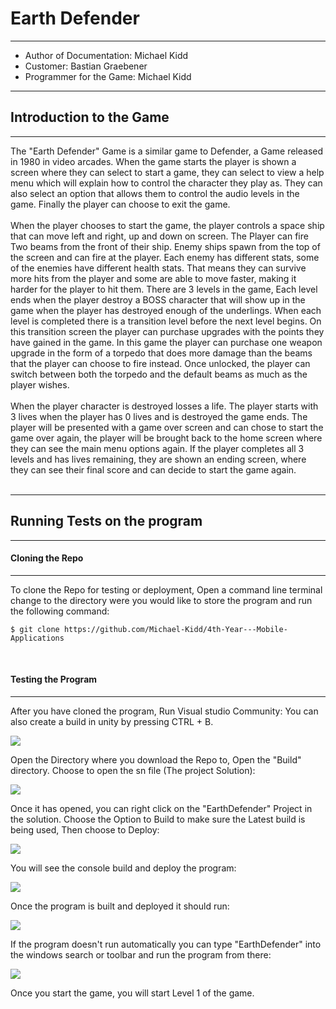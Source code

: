 # Earth Defender

----------

- Author of Documentation: Michael Kidd
- Customer: Bastian Graebener
- Programmer for the Game: Michael Kidd

----------

## Introduction to the Game

----------

The "Earth Defender" Game is a similar game to Defender, a Game released in 1980 in video arcades. 
When the game starts the player is shown a screen where they can select to start a game, they can select to view a help menu which will explain how to control the character they play as. They can also select an option that allows them to control the audio levels in the game. Finally the player can choose to exit the game. <br />
<br />
When the player chooses to start the game, the player controls a space ship that can move left and right, up and down on screen. The Player can fire Two beams from the front of their ship.
Enemy ships spawn from the top of the screen and can fire at the player. Each enemy has different stats, some of the enemies have different health stats. That means they can survive more hits from the player and some are able to move faster, making it harder for the player to hit them. There are 3 levels in the game, Each level ends when the player destroy a BOSS character that will show up in the game when the player has destroyed enough of the underlings. When each level is completed there is a transition level before the next level begins. On this transition screen the player can purchase upgrades with the points they have gained in the game. In this game the player can purchase one weapon upgrade in the form of a torpedo that does more damage than the beams that the player can choose to fire instead. Once unlocked, the player can switch between both the torpedo and the default beams as much as the player wishes. <br />
<br />
When the player character is destroyed losses a life. The player starts with 3 lives when the player has 0 lives and is destroyed the game ends. The player will be presented with a game over screen and can chose to start the game over again, the player will be brought back to the home screen where they can see the main menu options again. If the player completes all 3 levels and has lives remaining, they are shown an ending screen, where they can see their final score and can decide to start the game again. <br />
<br />

----------

## Running Tests on the program
----------

#### Cloning the Repo
----------

To clone the Repo for testing or deployment, Open a command line terminal change to the directory were you would like to store the program and run the following command:

````
$ git clone https://github.com/Michael-Kidd/4th-Year---Mobile-Applications
````
<br />

#### Testing the Program
----------

After you have cloned the program, Run Visual studio Community:
You can also create a build in unity by pressing CTRL + B.

![](https://raw.githubusercontent.com/Michael-Kidd/4th-Year---Mobile-Applications/master/Documentation/images/Images%20for%20wiki/VS%20empty.PNG)

Open the Directory where you download the Repo to, Open the "Build" directory. Choose to open the sn file (The project Solution):

![](https://raw.githubusercontent.com/Michael-Kidd/4th-Year---Mobile-Applications/master/Documentation/images/Images%20for%20wiki/VS%20folder.PNG)

Once it has opened, you can right click on the "EarthDefender" Project in the solution. Choose the Option to Build to make sure the Latest build is being used, Then choose to Deploy:

![](https://raw.githubusercontent.com/Michael-Kidd/4th-Year---Mobile-Applications/master/Documentation/images/Images%20for%20wiki/VS%20Solution.PNG)

You will see the console build and deploy the program:

![](https://raw.githubusercontent.com/Michael-Kidd/4th-Year---Mobile-Applications/master/Documentation/images/Images%20for%20wiki/Console.PNG)

Once the program is built and deployed it should run:

![](https://raw.githubusercontent.com/Michael-Kidd/4th-Year---Mobile-Applications/master/Documentation/images/Images%20for%20wiki/MainMenu.PNG)

If the program doesn't run automatically you can type "EarthDefender" into the windows search or toolbar and run the program from there:

![](https://raw.githubusercontent.com/Michael-Kidd/4th-Year---Mobile-Applications/master/Documentation/images/Images%20for%20wiki/Level1.PNG)

Once you start the game, you will start Level 1 of the game.
